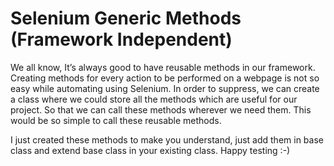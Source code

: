 # Selenium Generic Methods (Framework Independent)

We all know, It’s always good to have reusable methods in our framework. Creating methods for every action to be performed 
on a webpage is not so easy while automating using Selenium. In order to suppress, we can create a class where we could store 
all the methods which are useful for our project. So that we can call these methods wherever we need them. This would be so 
simple to call these reusable methods.

I just created these methods to make you understand, just add them in base class and extend base class in your existing class. Happy testing :-)
